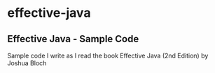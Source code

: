 # effective-java
Effective Java - Sample Code
--
Sample code I write as I read the book Effective Java (2nd Edition) by Joshua Bloch
